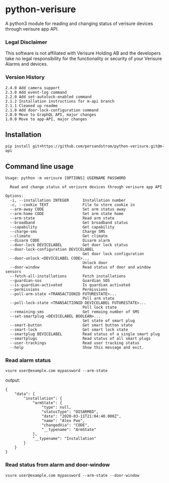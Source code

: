 # python-verisure
A python3 module for reading and changing status of verisure devices through verisure app API.

### Legal Disclaimer
This software is not affiliated with Verisure Holding AB and the developers take no legal responsibility for the functionality or security of your Verisure Alarms and devices.


### Version History
```
2.4.0 Add camera support
2.3.0 Add event-log command
2.2.0 Add set-autolock-enabled command
2.1.2 Installation instructions for m-api branch
2.1.1 Cleaned up readme
2.1.0 Add door-lock-configuration command
2.0.0 Move to GraphQL API, major changes
1.0.0 Move to app-API, major changes
```

## Installation
``` pip install git+https://github.com/persandstrom/python-verisure.git@m-api ```


## Command line usage

```
Usage: python -m verisure [OPTIONS] USERNAME PASSWORD

  Read and change status of verisure devices through verisure app API

Options:
  -i, --installation INTEGER      Installation number
  -c, --cookie TEXT               File to store cookie in
  --arm-away CODE                 Set arm status away
  --arm-home CODE                 Set arm state home
  --arm-state                     Read arm state
  --broadband                     Get broadband status
  --capability                    Get capability
  --charge-sms                    Charge SMS
  --climate                       Get climate
  --disarm CODE                   Disarm alarm
  --door-lock DEVICELABEL         Get door lock status
  --door-lock-configuration DEVICELABEL
                                  Get door lock configuration 
  --door-unlock <DEVICELABEL CODE>...
                                  Unlock door
  --door-window                   Read status of door and window sensors
  --fetch-all-installations       Fetch installations
  --guardian-sos                  Guardian SOS
  --is-guardian-activated         Is guardian activated
  --permissions                   Permissions
  --poll-arm-state <TRANSACTIONID FUTURESTATE>...
                                  Poll arm state
  --poll-lock-state <TRANSACTIONID DEVICELABEL FUTURESTATE>...
                                  Poll lock state
  --remaining-sms                 Get remaing number of SMS
  --set-smartplug <DEVICELABEL BOOLEAN>...
                                  Set state of smart plug
  --smart-button                  Get smart button state
  --smart-lock                    Get smart lock state
  --smartplug DEVICELABEL         Read status of a single smart plug
  --smartplugs                    Read status of all smart plugs
  --user-trackings                Read user tracking status
  --help                          Show this message and exit.

```

### Read alarm status

``` vsure user@example.com mypassword --arm-state ```

output:

```
{
    "data": {
        "installation": {
            "armState": {
                "type": null,
                "statusType": "DISARMED",
                "date": "2020-03-11T21:04:40.000Z",
                "name": "Alex Poe",
                "changedVia": "CODE",
                "__typename": "ArmState"
            },
            "__typename": "Installation"
        }
    }
}
```

### Read status from alarm and door-window

``` vsure user@example.com mypassword --arm-state --door-window ```


